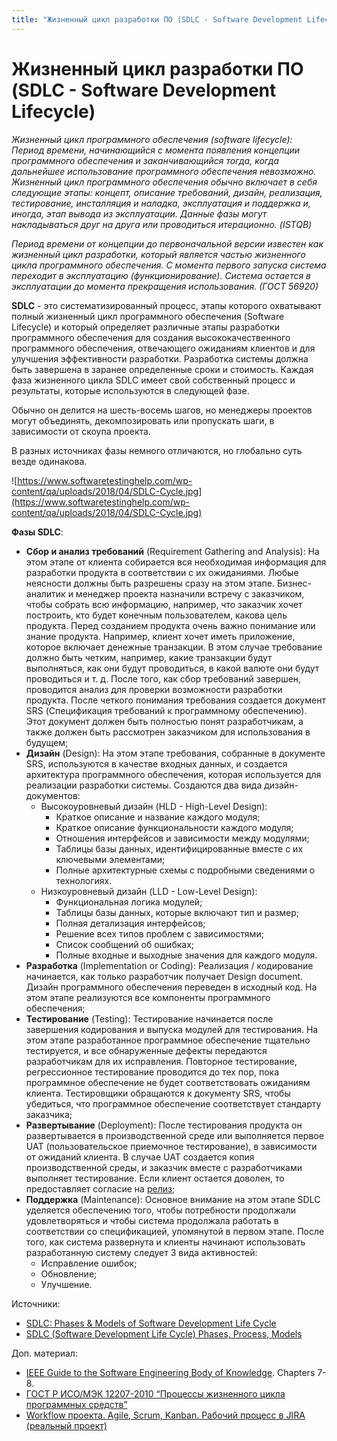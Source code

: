 ```yaml
---
title: "Жизненный цикл разработки ПО (SDLC - Software Development Lifecycle)"
---
```


# Жизненный цикл разработки ПО (SDLC - Software Development Lifecycle)

_Жизненный цикл программного обеспечения (software lifecycle): Период времени, начинающийся с момента появления концепции программного обеспечения и заканчивающийся тогда, когда дальнейшее использование программного обеспечения невозможно. Жизненный цикл программного обеспечения обычно включает в себя следующие этапы: концепт, описание требований, дизайн, реализация, тестирование, инсталляция и наладка, эксплуатация и поддержка и, иногда, этап вывода из эксплуатации. Данные фазы могут накладываться друг на друга или проводиться итерационно. (ISTQB)_

_Период времени от концепции до первоначальной версии известен как жизненный цикл разработки, который является частью жизненного цикла программного обеспечения. С момента первого запуска система переходит в эксплуатацию (функционирование). Система остается в эксплуатации до момента прекращения использования. (ГОСТ 56920)_

**SDLC** - это систематизированный процесс, этапы которого охватывают полный жизненный цикл программного обеспечения (Software Lifecycle) и который определяет различные этапы разработки программного обеспечения для создания высококачественного программного обеспечения, отвечающего ожиданиям клиентов и для улучшения эффективности разработки. Разработка системы должна быть завершена в заранее определенные сроки и стоимость. Каждая фаза жизненного цикла SDLC имеет свой собственный процесс и результаты, которые используются в следующей фазе.

Обычно он делится на шесть-восемь шагов, но менеджеры проектов могут объединять, декомпозировать или пропускать шаги, в зависимости от скоупа проекта.

В разных источниках фазы немного отличаются, но глобально суть везде одинакова.

![https://www.softwaretestinghelp.com/wp-content/qa/uploads/2018/04/SDLC-Cycle.jpg](https://www.softwaretestinghelp.com/wp-content/qa/uploads/2018/04/SDLC-Cycle.jpg)

**Фазы SDLC**:

* **Сбор и анализ требований** (Requirement Gathering and Analysis): На этом этапе от клиента собирается вся необходимая информация для разработки продукта в соответствии с их ожиданиями. Любые неясности должны быть разрешены сразу на этом этапе. Бизнес-аналитик и менеджер проекта назначили встречу с заказчиком, чтобы собрать всю информацию, например, что заказчик хочет построить, кто будет конечным пользователем, какова цель продукта. Перед созданием продукта очень важно понимание или знание продукта. Например, клиент хочет иметь приложение, которое включает денежные транзакции. В этом случае требование должно быть четким, например, какие транзакции будут выполняться, как они будут проводиться, в какой валюте они будут проводиться и т. д. После того, как сбор требований завершен, проводится анализ для проверки возможности разработки продукта. После четкого понимания требования создается документ SRS (Спецификация требований к программному обеспечению). Этот документ должен быть полностью понят разработчикам, а также должен быть рассмотрен заказчиком для использования в будущем;
* **Дизайн** (Design): На этом этапе требования, собранные в документе SRS, используются в качестве входных данных, и создается архитектура программного обеспечения, которая используется для реализации разработки системы. Создаются два вида дизайн-документов:
  * Высокоуровневый дизайн (HLD - High-Level Design):
    * Краткое описание и название каждого модуля;
    * Краткое описание функциональности каждого модуля;
    * Отношения интерфейсов и зависимости между модулями;
    * Таблицы базы данных, идентифицированные вместе с их ключевыми элементами;
    * Полные архитектурные схемы с подробными сведениями о технологиях.
  * Низкоуровневый дизайн (LLD - Low-Level Design):
    * Функциональная логика модулей;
    * Таблицы базы данных, которые включают тип и размер;
    * Полная детализация интерфейсов;
    * Решение всех типов проблем с зависимостями;
    * Список сообщений об ошибках;
    * Полные входные и выходные значения для каждого модуля.
* **Разработка** (Implementation or Coding): Реализация / кодирование начинается, как только разработчик получает Design document. Дизайн программного обеспечения переведен в исходный код. На этом этапе реализуются все компоненты программного обеспечения;
* **Тестирование** (Testing): Тестирование начинается после завершения кодирования и выпуска модулей для тестирования. На этом этапе разработанное программное обеспечение тщательно тестируется, и все обнаруженные дефекты передаются разработчикам для их исправления. Повторное тестирование, регрессионное тестирование проводится до тех пор, пока программное обеспечение не будет соответствовать ожиданиям клиента. Тестировщики обращаются к документу SRS, чтобы убедиться, что программное обеспечение соответствует стандарту заказчика;
* **Развертывание** (Deployment): После тестирования продукта он развертывается в производственной среде или выполняется первое UAT (пользовательское приемочное тестирование), в зависимости от ожиданий клиента. В случае UAT создается копия производственной среды, и заказчик вместе с разработчиками выполняет тестирование. Если клиент остается доволен, то предоставляет согласие на [релиз](https://hackernoon.com/feel-the-release);
* **Поддержка** (Maintenance): Основное внимание на этом этапе SDLC уделяется обеспечению того, чтобы потребности продолжали удовлетворяться и чтобы система продолжала работать в соответствии со спецификацией, упомянутой в первом этапе. После того, как система развернута и клиенты начинают использовать разработанную систему следует 3 вида активностей:
  * Исправление ошибок;
  * Обновление;
  * Улучшение.

Источники:

* [SDLC: Phases & Models of Software Development Life Cycle](https://www.guru99.com/software-development-life-cycle-tutorial.html)
* [SDLC (Software Development Life Cycle) Phases, Process, Models](https://www.softwaretestinghelp.com/software-development-life-cycle-sdlc/)

Доп. материал:

* [IEEE Guide to the Software Engineering Body of Knowledge](https://ieeecs-media.computer.org/media/education/swebok/swebok-v3.pdf). Chapters 7-8.
* [ГОСТ Р ИСО/МЭК 12207-2010 “Процессы жизненного цикла программных средств”](https://docs.cntd.ru/document/1200082859)
* [Workflow проекта. Agile, Scrum, Kanban. Рабочий процесс в JIRA (реальный проект)](https://www.youtube.com/watch?v=mfMr52CE5wE)
